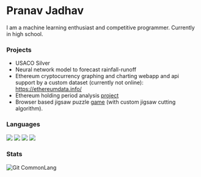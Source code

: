 # Pranav Jadhav

I am a machine learning enthusiast and competitive programmer. Currently in high school.


### Projects
* USACO Silver
* Neural network model to forecast rainfall-runoff
* Ethereum cryptocurrency graphing and charting webapp and api support by a custom dataset (currently not online): https://ethereumdata.info/
* Ethereum holding period analysis [project](https://github.com/pranavgithub1/Ethereum-Analysis)
* Browser based jigsaw puzzle [game](https://pranavgithub1.github.io/apcs_task/) (with custom jigsaw cutting algorithm).

### Languages
[![](https://img.shields.io/badge/c%2B%2B-%233696CF?style=for-the-badge&logo=c%2B%2B&logoColor=white)](https://www.cplusplus.com)
[![](https://img.shields.io/badge/python-%23FFD343?style=for-the-badge&logo=python&logoColor=black)](https://www.python.org)
[![](https://img.shields.io/badge/java-%23007396?style=for-the-badge&logo=java)](https://www.java.com/en/)
[![](https://img.shields.io/badge/javascript%20-%23323330.svg?style=for-the-badge&logo=javascript)](https://www.javascript.com)

### Stats
![Git CommonLang](https://github-readme-stats.vercel.app/api/top-langs/?username=pranavgithub1&hide_border=true&layout=compact&theme=tokyonight)
